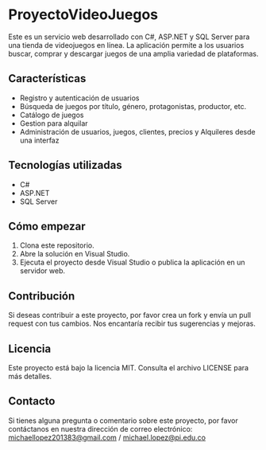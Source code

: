 # ProyectoVideoJuegos

Este es un servicio web desarrollado con C#, ASP.NET y SQL Server para una tienda de videojuegos en línea. La aplicación permite a los usuarios buscar, comprar y descargar juegos de una amplia variedad de plataformas.

## Características

- Registro y autenticación de usuarios
- Búsqueda de juegos por título, género, protagonistas, productor, etc.
- Catálogo de juegos
- Gestion para alquilar
- Administración de usuarios, juegos, clientes, precios y Alquileres desde una interfaz

## Tecnologías utilizadas

- C#
- ASP.NET
- SQL Server

## Cómo empezar

1. Clona este repositorio.
2. Abre la solución en Visual Studio.
3. Ejecuta el proyecto desde Visual Studio o publica la aplicación en un servidor web.

## Contribución

Si deseas contribuir a este proyecto, por favor crea un fork y envía un pull request con tus cambios. Nos encantaría recibir tus sugerencias y mejoras.

## Licencia

Este proyecto está bajo la licencia MIT. Consulta el archivo LICENSE para más detalles.

## Contacto

Si tienes alguna pregunta o comentario sobre este proyecto, por favor contáctanos en nuestra dirección de correo electrónico: michaellopez201383@gmail.com / michael.lopez@pi.edu.co
